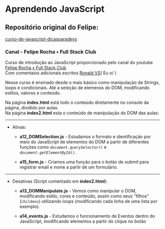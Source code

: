 # Aprendendo JavaScript

## Repositório original do Felipe:

[curso-de-javascript-dicasparadevs](https://github.com/felipemotarocha/curso-de-javascript-dicasparadevs)

### Canal - Felipe Rocha • Full Stack Club

Curso de introdução ao JavaScript proporcionado pelo canal do youtube [Felipe Rocha • Full Stack Club](https://www.youtube.com/@dicasparadevs)  
Com comentaios adicionais escritos [Ronald VS](https://github.com/Dl4nor)( Eu o/ )

Nesse curso é ensinado desde o mais básico como manipulação de Strings, loops e condicionais. Até a seleção de elemenos do DOM, modificando estilos, valores e conteúdo.

Na página **index.html** está todo o conteúdo diretamente no console da página, dividido por aulas.  
Na página **index2.html** esta o conteúdo de manipulação do DOM das aulas:

---

- Ativas:

  - **a12_DOMSelection.js** - Estudamos o formato e identificação por meio do JavaScript de elementos do DOM a partir de diferentes funções como _`document.querySelector()`_ e _`document.getElementById()`_.

  - **a15_form.js** - Criamos uma função para o botão de _submit_ para registrar email e nome a partir de um formulário.

---

- Desativas (Script comentado em **index2.html**):

  - **a13_DOMManipulate.js** - Vemos como manipular o DOM, modificando estilo, cores e conteúdo, assim como seus "filhos" (`childens`) utilizando loops (modificando cada linha de uma lista por exemplo).

  - **a14_events.js** - Estudamos o funcionamento de Eventos dentro do JavaScript, modificando elementos a partir do clique no botão
